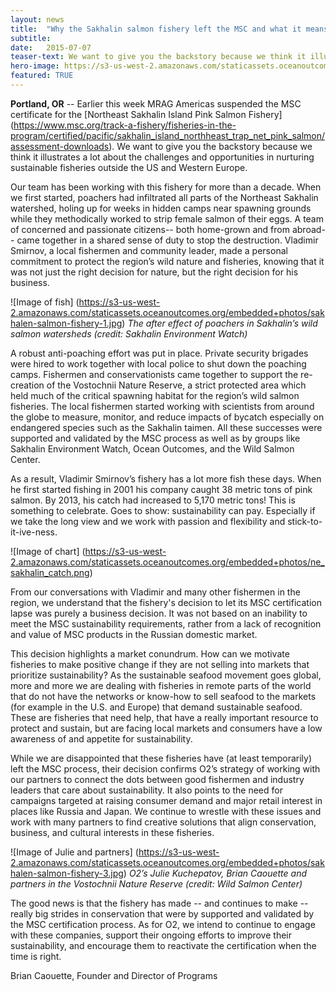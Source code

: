 ```yaml
---
layout: news
title:  "Why the Sakhalin salmon fishery left the MSC and what it means for sustainable fisheries"
subtitle: 
date:   2015-07-07
teaser-text: We want to give you the backstory because we think it illustrates a lot about the challenges and opportunities in nurturing sustainable fisheries outside the US and Western Europe.
hero-image: https://s3-us-west-2.amazonaws.com/staticassets.oceanoutcomes.org/news+and+analysis/hero+images/sakhalen-salmon-fishery-hero.jpg
featured: TRUE
---
```


**Portland, OR** -- Earlier this week MRAG Americas suspended the MSC certificate for the [Northeast Sakhalin Island Pink Salmon Fishery] (https://www.msc.org/track-a-fishery/fisheries-in-the-program/certified/pacific/sakhalin_island_northheast_trap_net_pink_salmon/assessment-downloads). We want to give you the backstory because we think it illustrates a lot about the challenges and opportunities in nurturing sustainable fisheries outside the US and Western Europe.

Our team has been working with this fishery for more than a decade. When we first started, poachers had infiltrated all parts of the Northeast Sakhalin watershed, holing up for weeks in hidden camps near spawning grounds while they methodically worked to strip female salmon of their eggs. A team of concerned and passionate citizens-- both home-grown and from abroad-- came together in a shared sense of duty to stop the destruction. Vladimir Smirnov, a local fishermen and community leader, made a personal commitment to protect the region’s wild nature and fisheries, knowing that it was not just the right decision for nature, but the right decision for his business.

![Image of fish]
(https://s3-us-west-2.amazonaws.com/staticassets.oceanoutcomes.org/embedded+photos/sakhalen-salmon-fishery-1.jpg)
*The after effect of poachers in Sakhalin’s wild salmon watersheds (credit: Sakhalin Environment Watch)*

A robust anti-poaching effort was put in place. Private security brigades were hired to work together with local police to shut down the poaching camps. Fishermen and conservationists came together to support the re-creation of the Vostochnii Nature Reserve, a strict protected area which held much of the critical spawning habitat for the region’s wild salmon fisheries. The local fishermen started working with scientists from around the globe to measure, monitor, and reduce impacts of bycatch especially on endangered species such as the Sakhalin taimen. All these successes were supported and validated by the MSC process as well as by groups like Sakhalin Environment Watch, Ocean Outcomes, and the Wild Salmon Center.

As a result, Vladimir Smirnov’s fishery has a lot more fish these days. When he first started fishing in 2001 his company caught 38 metric tons of pink salmon. By 2013, his catch had increased to 5,170 metric tons! This is something to celebrate. Goes to show: sustainability can pay. Especially if we take the long view and we work with passion and flexibility and stick-to-it-ive-ness.

![Image of chart]
(https://s3-us-west-2.amazonaws.com/staticassets.oceanoutcomes.org/embedded+photos/ne_sakhalin_catch.png)

From our conversations with Vladimir and many other fishermen in the region, we understand that the fishery's decision to let its MSC certification lapse was purely a business decision. It was not based on an inability to meet the MSC sustainability requirements, rather from a lack of recognition and value of MSC products in the Russian domestic market. 

This decision highlights a market conundrum. How can we motivate fisheries to make positive change if they are not selling into markets that prioritize sustainability?  As the sustainable seafood movement goes global, more and more we are dealing with fisheries in remote parts of the world that do not have the networks or know-how to sell seafood to the markets (for example in the U.S. and Europe) that demand sustainable seafood. These are fisheries that need help, that have a really important resource to protect and sustain, but are facing local markets and consumers have a low awareness of and appetite for sustainability. 

While we are disappointed that these fisheries have (at least temporarily) left the MSC process, their decision confirms O2’s strategy of working with our partners to connect the dots between good fishermen and industry leaders that care about sustainability. It also points to the need for campaigns targeted at raising consumer demand and major retail interest in places like Russia and Japan. We continue to wrestle with these issues and work with many partners to find creative solutions that align conservation, business, and cultural interests in these fisheries.

![Image of Julie and partners]
(https://s3-us-west-2.amazonaws.com/staticassets.oceanoutcomes.org/embedded+photos/sakhalen-salmon-fishery-3.jpg)
*O2’s Julie Kuchepatov, Brian Caouette and partners in the Vostochnii Nature Reserve (credit: Wild Salmon Center)*

The good news is that the fishery has made -- and continues to make -- really big strides in conservation that were by supported and validated by the MSC certification process. As for O2, we intend to continue to engage with these companies, support their ongoing efforts to improve their sustainability, and encourage them to reactivate the certification when the time is right.

Brian Caouette, Founder and Director of Programs
